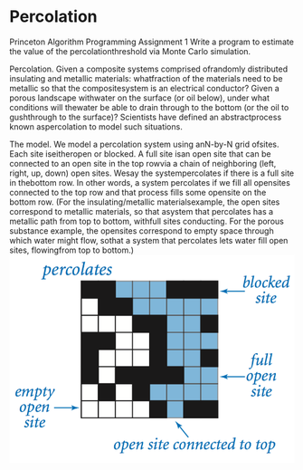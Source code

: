 # Percolation
Princeton Algorithm Programming Assignment 1
Write a program to estimate the value of the percolationthreshold via Monte Carlo simulation.

Percolation. Given a composite systems comprised ofrandomly distributed insulating and metallic materials: whatfraction of the materials need to be metallic so that the compositesystem is an electrical conductor? Given a porous landscape withwater on the surface (or oil below), under what conditions will thewater be able to drain through to the bottom (or the oil to gushthrough to the surface)? Scientists have defined an abstractprocess known aspercolation to model such situations.

The model. We model a percolation system using anN-by-N grid ofsites. Each site iseitheropen or blocked. A full site isan open site that can be connected to an open site in the top rowvia a chain of neighboring (left, right, up, down) open sites. Wesay the systempercolates if there is a full site in thebottom row. In other words, a system percolates if we fill all opensites connected to the top row and that process fills some opensite on the bottom row. (For the insulating/metallic materialsexample, the open sites correspond to metallic materials, so that asystem that percolates has a metallic path from top to bottom, withfull sites conducting. For the porous substance example, the opensites correspond to empty space through which water might flow, sothat a system that percolates lets water fill open sites, flowingfrom top to bottom.)
![percolates-yes](https://github.com/Sidney-L/Percolation/raw/master/pic/percolates-yes.png)
